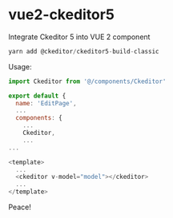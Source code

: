 # vue2-ckeditor5
Integrate Ckeditor 5 into VUE 2 component

```javascript
yarn add @ckeditor/ckeditor5-build-classic
```

Usage:

```javascript
import Ckeditor from '@/components/Ckeditor'

export default {
  name: 'EditPage',
  ...
  components: {
    ...
    Ckeditor,
    ...
...    

<template>
  ...
  <ckeditor v-model="model"></ckeditor>
  ...
</template>
```

Peace!

